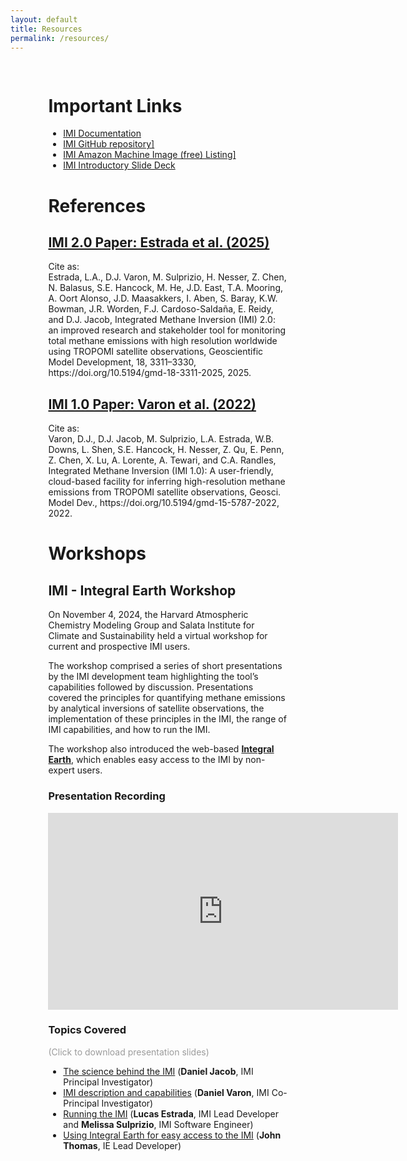 ```yaml
---
layout: default
title: Resources
permalink: /resources/
---
```


<style>
  .pageWrapper {
    padding: 3% 12%;
  }
</style>

<div class="pageWrapper">

<h1>Important Links</h1>

<ul>
	<li><a href="https://imi.readthedocs.io/en/latest/">IMI Documentation</a></li>
	<li><a href="https://github.com/geoschem/integrated_methane_inversion">IMI GitHub repository]</a></li>
	<li><a href="https://aws.amazon.com/marketplace/seller-profile?id=16893bfa-48fa-425f-b0e3-f49ad9d202a4">IMI Amazon Machine Image (free) Listing]</a></li>
	<li><a href="{{site.baseurl}}/assets/powerpoint/integratedmethaneinversion_imi.pdf">IMI Introductory Slide Deck</a></li>
</ul>


<h1>References</h1>

<h2><a href="https://doi.org/10.5194/gmd-18-3311-2025">IMI 2.0 Paper: Estrada et al. (2025)</a></h2>

<p>
Cite as:
<br>
Estrada, L.A., D.J. Varon, M. Sulprizio, H. Nesser, Z. Chen, N. Balasus, S.E. Hancock, M. He, J.D. East, T.A. Mooring, A. Oort Alonso, J.D. Maasakkers, I. Aben, S. Baray, K.W. Bowman, J.R. Worden, F.J. Cardoso-Saldaña, E. Reidy, and D.J. Jacob, Integrated Methane Inversion (IMI) 2.0: an improved research and stakeholder tool for monitoring total methane emissions with high resolution worldwide using TROPOMI satellite observations, Geoscientific Model Development, 18, 3311–3330, https://doi.org/10.5194/gmd-18-3311-2025, 2025.
</p>

<h2><a href="https://gmd.copernicus.org/articles/15/5787/2022/gmd-15-5787-2022.html">IMI 1.0 Paper: Varon et al. (2022)</a></h2>

<p>
Cite as:
<br>
Varon, D.J., D.J. Jacob, M. Sulprizio, L.A. Estrada, W.B. Downs, L. Shen, S.E. Hancock, H. Nesser, Z. Qu, E. Penn, Z. Chen, X. Lu, A. Lorente, A. Tewari, and C.A. Randles, Integrated Methane Inversion (IMI 1.0): A user-friendly, cloud-based facility for inferring high-resolution methane emissions from TROPOMI satellite observations, Geosci. Model Dev., https://doi.org/10.5194/gmd-15-5787-2022, 2022.
</p>

<h1>Workshops</h1>

<h2>IMI - Integral Earth Workshop</h2>

<p>On November 4, 2024, the Harvard Atmospheric Chemistry Modeling Group and Salata Institute for Climate and Sustainability held a virtual workshop for current and prospective IMI users.</p>

<p>The workshop comprised a series of short presentations by the IMI development team highlighting the tool’s capabilities followed by discussion. Presentations covered the principles for quantifying methane emissions by analytical inversions of satellite observations, the implementation of these principles in the IMI, the range of IMI capabilities, and how to run the IMI.</p>

<p>The workshop also introduced the web-based <a href="http://integralearth.github.io" target="#"><strong>Integral Earth</strong></a>, which enables easy access to the IMI by non-expert users.</p>

<h3>Presentation Recording</h3>

<iframe width="560" height="315" src="https://www.youtube.com/embed/uUcMMb_4X0M?si=Nq7MGhMIZmhSy5KB" title="YouTube video player" frameborder="0" allow="accelerometer; autoplay; clipboard-write; encrypted-media; gyroscope; picture-in-picture; web-share" referrerpolicy="strict-origin-when-cross-origin" allowfullscreen></iframe>

<h3>Topics Covered</h3>

<p style = "color: rgb(155,155,155)">(Click to download presentation slides)</p>

<ul>
	<li><a href = "{{site.baseurl}}/assets/powerpoint/1_Why_the_IMI.pdf" download>The science behind the IMI</a> (<strong>Daniel Jacob</strong>, IMI Principal Investigator)</li>
	<li><a href = "{{site.baseurl}}/assets/powerpoint/2_IMI_description_and_capabilities.pdf" download>IMI description and capabilities</a> (<strong>Daniel Varon</strong>, IMI Co-Principal Investigator)</li>
	<li><a href = "{{site.baseurl}}/assets/powerpoint/3_Running_the_IMI.pdf" download>Running the IMI</a> (<strong>Lucas Estrada</strong>, IMI Lead Developer and <strong>Melissa Sulprizio</strong>, IMI Software Engineer)</li>
	<li><a href = "{{site.baseurl}}/assets/powerpoint/4_Using_IE_for_easy_access_to_the_IMI.pdf" download>Using Integral Earth for easy access to the IMI</a> (<strong>John Thomas</strong>, IE Lead Developer)</li>
</ul>

